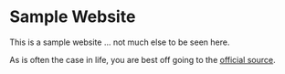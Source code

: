 # Sample Website
This is a sample website ... not much else to be seen here.

As is often the case in life, you are best off going to the [official source](https://www.git-scm.com/doc).